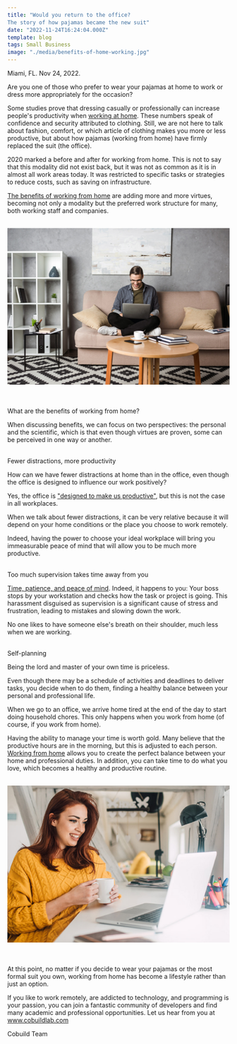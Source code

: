 ```yaml
---
title: "Would you return to the office?
The story of how pajamas became the new suit"
date: "2022-11-24T16:24:04.000Z"
template: blog
tags: Small Business
image: "./media/benefits-of-home-working.jpg"
---
```


Miami, FL. Nov 24, 2022.

Are you one of those who prefer to wear your pajamas at home to work or dress more appropriately for the occasion?

Some studies prove that dressing casually or professionally can increase people's productivity when <a target="_blank" href="https://cobuildlab.com/blog/remote-worker-profile/">   working at home</a>. These numbers speak of confidence and security attributed to clothing. Still, we are not here to talk about fashion, comfort, or which article of clothing makes you more or less productive, but about how pajamas (working from home) have firmly replaced the suit (the office).

2020 marked a before and after for working from home. This is not to say that this modality did not exist back, but it was not as common as it is in almost all work areas today. It was restricted to specific tasks or strategies to reduce costs, such as saving on infrastructure. 

<a target="_blank" href="https://cobuildlab.com/blog/switching-to-remote-work-is-the-new-black/">   The benefits of working from home</a> are adding more and more virtues, becoming not only a modality but the preferred work structure for many, both working staff and companies. <br></br>

<center>
<img src="./media/working-from-home-is-better.jpg">
</center> <br></br>

<title-2>What are the benefits of working from home?</title-2>

When discussing benefits, we can focus on two perspectives: the personal and the scientific, which is that even though virtues are proven, some can be perceived in one way or another. <br></br>

<title-3>Fewer distractions, more productivity</title-3>

How can we have fewer distractions at home than in the office, even though the office is designed to influence our work positively?

Yes, the office is <a target="_blank" href="https://cobuildlab.com/blog/dont-procrastinate-innovate/">   "designed to make us productive"</a>, but this is not the case in all workplaces. 

When we talk about fewer distractions, it can be very relative because it will depend on your home conditions or the place you choose to work remotely. 

Indeed, having the power to choose your ideal workplace will bring you immeasurable peace of mind that will allow you to be much more productive. <br></br>

<title-3>Too much supervision takes time away from you</title-3>

<a target="_blank" href="https://cobuildlab.com/blog/from-desk-to-dawn-how-the-remote-work-lifestyle-affect-productivity/">   Time, patience, and peace of mind</a>. Indeed, it happens to you: Your boss stops by your workstation and checks how the task or project is going. This harassment disguised as supervision is a significant cause of stress and frustration, leading to mistakes and slowing down the work. 

No one likes to have someone else's breath on their shoulder, much less when we are working. <br></br>

<title-3>Self-planning</title-3>

Being the lord and master of your own time is priceless. 

Even though there may be a schedule of activities and deadlines to deliver tasks, you decide when to do them, finding a healthy balance between your personal and professional life. 

When we go to an office, we arrive home tired at the end of the day to start doing household chores. This only happens when you work from home (of course, if you work from home).

Having the ability to manage your time is worth gold. Many believe that the productive hours are in the morning, but this is adjusted to each person. <a target="_blank" href="https://cobuildlab.com/blog/Remote-work-team-productivity-how-to-manage-your-processes/">   Working from home</a> allows you to create the perfect balance between your home and professional duties. In addition, you can take time to do what you love, which becomes a healthy and productive routine. <br></br>

<center>
<img src="./media/home-working-is-better-than-the-office.jpg">
</center> <br></br>

At this point, no matter if you decide to wear your pajamas or the most formal suit you own, working from home has become a lifestyle rather than just an option. 

If you like to work remotely, are addicted to technology, and programming is your passion, you can join a fantastic community of developers and find many academic and professional opportunities. Let us hear from you at www.cobuildlab.com 

<title-3>Cobuild Team</title-3>

